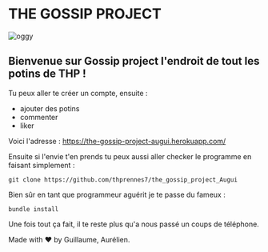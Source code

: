 # THE GOSSIP PROJECT

![oggy](https://media.giphy.com/media/1US8fz0jKzpsxxbnhL/giphy.gif)

## Bienvenue sur Gossip project l'endroit de tout les potins de THP !

Tu peux aller te créer un compte, ensuite :
* ajouter des potins
* commenter
* liker

Voici l'adresse : https://the-gossip-project-augui.herokuapp.com/

Ensuite si l'envie t'en prends tu peux aussi aller checker le programme en faisant simplement :

`git clone https://github.com/thprennes7/the_gossip_project_Augui`

Bien sûr en tant que programmeur aguérit je te passe du fameux :

`bundle install`

Une fois tout ça fait, il te reste plus qu'a nous passé un coups de téléphone.

Made with ❤️ by Guillaume, Aurélien.
